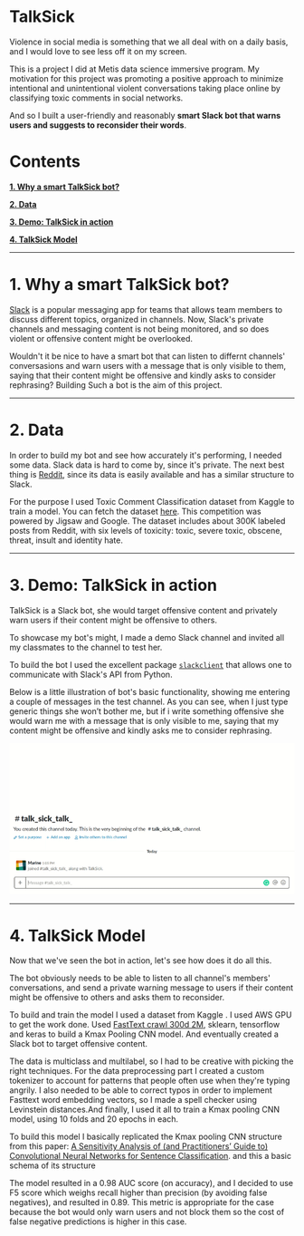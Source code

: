 # TalkSick

Violence in social media is something that we all deal with on a daily basis, and I would love to see less off it on my screen.

This is a project I did at Metis data science immersive program.
My motivation for this project was promoting a positive approach to minimize intentional and unintentional violent conversations taking place online by classifying toxic comments in social networks.

And so I built a user-friendly and reasonably **smart Slack bot that warns users and suggests to reconsider their words**.

# Contents

[**1. Why a smart TalkSick bot?**](#why_bot)

[**2. Data**](#get_data)

[**3. Demo: TalkSick in action**](#demo)

[**4. TalkSick Model**](#model)



---

# <a name="why_bot">1. Why a smart TalkSick bot?</a>

[Slack](https://slack.com/) is a popular messaging app for teams that allows team members to discuss different topics, organized in channels. Now, Slack's private channels and messaging content is not being monitored, and so does violent or offensive content might be overlooked. 

Wouldn't it be nice to have a smart bot that can listen to differnt channels' conversasions and warn users with a message that is only visible to them, saying that their content might be offensive and kindly asks to consider rephrasing? Building Such a bot is the aim of this project.

---

# <a name="get_data">2. Data</a>

In order to build my bot and see how accurately it's performing, I needed some data. Slack data is hard to come by, since it's private. The next best thing is [Reddit](https://www.reddit.com/), since its data is easily available and has a similar structure to Slack. 

For the purpose I used Toxic Comment Classification dataset from Kaggle to train a model.
You can fetch the dataset [here](https://www.kaggle.com/c/jigsaw-toxic-comment-classification-challenge/data).
This competition was powered by Jigsaw and Google. The dataset includes about 300K labeled posts from Reddit, with six levels of toxicity: toxic, severe toxic, obscene, threat, insult and identity hate.


---


# <a name="demo">3. Demo: TalkSick in action</a>

TalkSick is a Slack bot, she would target offensive content and privately warn users if their content might be offensive to others.

To showcase my bot's might, I made a demo Slack channel and invited all my classmates to the channel to test her.

To build the bot I used the excellent package [`slackclient`](https://github.com/slackapi/python-slackclient) that allows one to communicate with Slack's API from Python. 

Below is a little illustration of bot's basic functionality, showing me entering a couple of messages in the test channel. As you can see, when I just type generic things she won’t bother me, but if i write something offensive she would warn me with a message that is only visible to me, saying that my content might be offensive and kindly asks me to consider rephrasing.

![](TalkSick.gif)


---


# <a name="model">4. TalkSick Model</a>

Now that we've seen the bot in action, let's see how does it do all this. 

The bot obviously needs to be able to listen to all channel's members' conversations, and send a private warning message to  users if their content might be offensive to others and asks them to reconsider. 

To build and train the model I used a dataset from Kaggle <a name="get_data">.
I used AWS GPU to get the work done. Used  [FastText crawl 300d 2M](https://www.kaggle.com/yekenot/fasttext-crawl-300d-2m), sklearn, tensorflow and keras to build a Kmax Pooling CNN model. And eventually created a Slack bot to target offensive content. 

The data is multiclass and multilabel, so I had to be creative with picking the right techniques. For the data preprocessing part I created a custom tokenizer to account for patterns that people often use when they're typing angrily. I also needed to be able to correct typos in order to implement Fasttext word embedding vectors, so I made a spell checker using Levinstein distances.And finally, I used it all to train a Kmax pooling CNN model, using 10 folds and 20 epochs in each.


To build this model I basically replicated the Kmax pooling CNN structure from this paper: [A Sensitivity Analysis of (and Practitioners’ Guide to) Convolutional Neural Networks for Sentence Classification](https://arxiv.org/pdf/1510.03820.pdf).
and this a basic schema of its structure

The model resulted in a 0.98 AUC score (on accuracy), and I decided to use F5 score which weighs recall higher than precision (by avoiding false negatives), and resulted in 0.89. This metric is appropriate for the case because the bot would only warn users and not block them so the cost of false negative predictions is higher in this case. 




